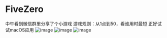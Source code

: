 # FiveZero
中午看到微信群里分享了个小游戏
游戏规则：从1点到50，看谁用时最短
正好试试macOS应用
![image](https://github.com/hapiii/FiveZero/blob/master/imgs/one.png)
![image](https://github.com/hapiii/FiveZero/blob/master/imgs/two.png)
![image](https://github.com/hapiii/FiveZero/blob/master/imgs/three.png)

